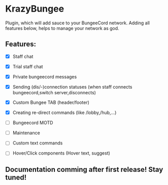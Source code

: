 # KrazyBungee

Plugin, which will add sauce to your BungeeCord network. 
Adding all features below, helps to manage your network as god.


## Features:

- [x] Staff chat
- [x] Trial staff chat
- [x] Private bungeecord messages
- [x] Sending (dis/-)connection statuses (when staff connects bungeecord,switch server,disconnects)
- [x] Custom Bungee TAB (header/footer)
- [x] Creating re-direct commands (like /lobby,/hub,...) 
  

- [ ] Bungeecord MOTD 
- [ ] Maintenance
- [ ] Custom text commands
- [ ] Hover/Click components (Hover text, suggest)


## Documentation comming after first release! Stay tuned!
